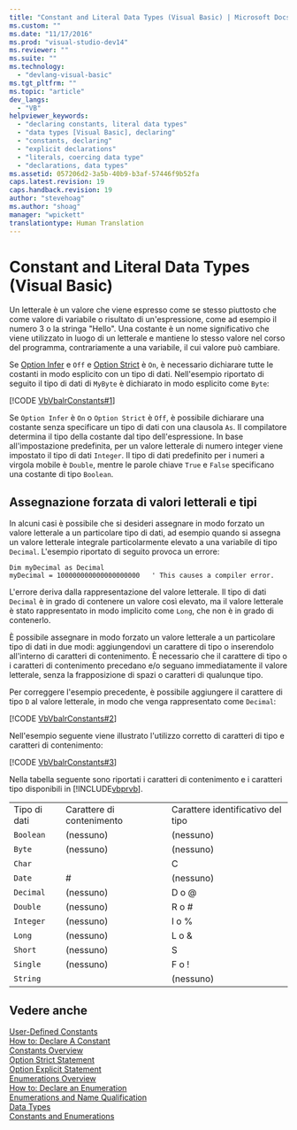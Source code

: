 ```yaml
---
title: "Constant and Literal Data Types (Visual Basic) | Microsoft Docs"
ms.custom: ""
ms.date: "11/17/2016"
ms.prod: "visual-studio-dev14"
ms.reviewer: ""
ms.suite: ""
ms.technology: 
  - "devlang-visual-basic"
ms.tgt_pltfrm: ""
ms.topic: "article"
dev_langs: 
  - "VB"
helpviewer_keywords: 
  - "declaring constants, literal data types"
  - "data types [Visual Basic], declaring"
  - "constants, declaring"
  - "explicit declarations"
  - "literals, coercing data type"
  - "declarations, data types"
ms.assetid: 057206d2-3a5b-40b9-b3af-57446f9b52fa
caps.latest.revision: 19
caps.handback.revision: 19
author: "stevehoag"
ms.author: "shoag"
manager: "wpickett"
translationtype: Human Translation
---
```

# Constant and Literal Data Types (Visual Basic)
Un letterale è un valore che viene espresso come se stesso piuttosto che come valore di variabile o risultato di un'espressione, come ad esempio il numero 3 o la stringa "Hello".  Una costante è un nome significativo che viene utilizzato in luogo di un letterale e mantiene lo stesso valore nel corso del programma, contrariamente a una variabile, il cui valore può cambiare.  
  
 Se [Option Infer](../../../../visual-basic/language-reference/statements/option-infer-statement.md) e `Off` e [Option Strict](../../../../visual-basic/language-reference/statements/option-strict-statement.md) è `On`, è necessario dichiarare tutte le costanti in modo esplicito con un tipo di dati.  Nell'esempio riportato di seguito il tipo di dati di `MyByte` è dichiarato in modo esplicito come `Byte`:  
  
 [!CODE [VbVbalrConstants#1](../CodeSnippet/VS_Snippets_VBCSharp/VbVbalrConstants#1)]  
  
 Se `Option Infer` è `On` o `Option Strict` è `Off`, è possibile dichiarare una costante senza specificare un tipo di dati con una clausola `As`.  Il compilatore determina il tipo della costante dal tipo dell'espressione.  In base all'impostazione predefinita, per un valore letterale di numero integer viene impostato il tipo di dati `Integer`.  Il tipo di dati predefinito per i numeri a virgola mobile è `Double`, mentre le parole chiave `True` e `False` specificano una costante di tipo `Boolean`.  
  
## Assegnazione forzata di valori letterali e tipi  
 In alcuni casi è possibile che si desideri assegnare in modo forzato un valore letterale a un particolare tipo di dati, ad esempio quando si assegna un valore letterale integrale particolarmente elevato a una variabile di tipo `Decimal`.  L'esempio riportato di seguito provoca un errore:  
  
```  
Dim myDecimal as Decimal  
myDecimal = 100000000000000000000   ' This causes a compiler error.  
```  
  
 L'errore deriva dalla rappresentazione del valore letterale.  Il tipo di dati `Decimal` è in grado di contenere un valore così elevato, ma il valore letterale è stato rappresentato in modo implicito come `Long`, che non è in grado di contenerlo.  
  
 È possibile assegnare in modo forzato un valore letterale a un particolare tipo di dati in due modi: aggiungendovi un carattere di tipo o inserendolo all'interno di caratteri di contenimento.  È necessario che il carattere di tipo o i caratteri di contenimento precedano e\/o seguano immediatamente il valore letterale, senza la frapposizione di spazi o caratteri di qualunque tipo.  
  
 Per correggere l'esempio precedente, è possibile aggiungere il carattere di tipo `D` al valore letterale, in modo che venga rappresentato come `Decimal`:  
  
 [!CODE [VbVbalrConstants#2](../CodeSnippet/VS_Snippets_VBCSharp/VbVbalrConstants#2)]  
  
 Nell'esempio seguente viene illustrato l'utilizzo corretto di caratteri di tipo e caratteri di contenimento:  
  
 [!CODE [VbVbalrConstants#3](../CodeSnippet/VS_Snippets_VBCSharp/VbVbalrConstants#3)]  
  
 Nella tabella seguente sono riportati i caratteri di contenimento e i caratteri tipo disponibili in [!INCLUDE[vbprvb](../../../../csharp/programming-guide/concepts/linq/includes/vbprvb_md.md)].  
  
||||  
|-|-|-|  
|Tipo di dati|Carattere di contenimento|Carattere identificativo del tipo|  
|`Boolean`|\(nessuno\)|\(nessuno\)|  
|`Byte`|\(nessuno\)|\(nessuno\)|  
|`Char`||C|  
|`Date`|\#|\(nessuno\)|  
|`Decimal`|\(nessuno\)|D o @|  
|`Double`|\(nessuno\)|R o \#|  
|`Integer`|\(nessuno\)|I o %|  
|`Long`|\(nessuno\)|L o &|  
|`Short`|\(nessuno\)|S|  
|`Single`|\(nessuno\)|F o \!|  
|`String`||\(nessuno\)|  
  
## Vedere anche  
 [User\-Defined Constants](../../../../visual-basic/programming-guide/language-features/constants-enums/user-defined-constants.md)   
 [How to: Declare A Constant](../../../../visual-basic/programming-guide/language-features/constants-enums/how-to-declare-a-constant.md)   
 [Constants Overview](../../../../visual-basic/programming-guide/language-features/constants-enums/constants-overview.md)   
 [Option Strict Statement](../../../../visual-basic/language-reference/statements/option-strict-statement.md)   
 [Option Explicit Statement](../../../../visual-basic/language-reference/statements/option-explicit-statement.md)   
 [Enumerations Overview](../../../../visual-basic/programming-guide/language-features/constants-enums/enumerations-overview.md)   
 [How to: Declare an Enumeration](../../../../visual-basic/programming-guide/language-features/constants-enums/how-to-declare-enumerations.md)   
 [Enumerations and Name Qualification](../../../../visual-basic/programming-guide/language-features/constants-enums/enumerations-and-name-qualification.md)   
 [Data Types](../../../../visual-basic/language-reference/data-types/data-type-summary.md)   
 [Constants and Enumerations](../../../../visual-basic/language-reference/constants-and-enumerations.md)
